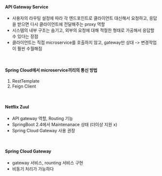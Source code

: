 #### API Gateway Service
- 사용자의 라우팅 설정에 따라 각 엔드포인트로 클라이언트 대신해서 요청하고, 응답을 받으면 다시 클라이언트에 전달해주는 proxy 역할
- 시스템의 내부 구조는 숨기고, 외부의 요청에 대해 적절한 형태로 가공해서 응답할 수 있다는 장점
- 클라이언트는 직접 microservice를 호출하지 않고, gateway만 상대 -> 변경작업이 훨씬 수월해짐
<br>

#### Spring Cloud에서 microservice끼리의 통신 방법
1. RestTemplate
2. Feign Client
<br>

#### Netflix Zuul
- API gateway 역할, Routing 기능
- SpringBoot 2.4에서 Maintenanace 상태 (더이상 지원 x)
- Spring Cloud Gateway 사용 권장
<br>

#### Spring Cloud Gateway
- gateway 서비스, rounting 서비스 구현
- 비동기 처리가 가능하다